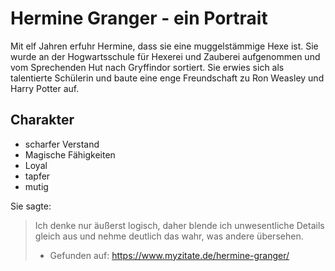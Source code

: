 # Hermine Granger - ein Portrait

Mit elf Jahren erfuhr Hermine, dass sie eine muggelstämmige Hexe ist.
Sie wurde an der Hogwartsschule für Hexerei und Zauberei aufgenommen und vom Sprechenden Hut nach Gryffindor sortiert. 
Sie erwies sich als talentierte Schülerin und baute eine enge Freundschaft zu Ron Weasley und Harry Potter auf.

## Charakter

* scharfer Verstand
* Magische Fähigkeiten
* Loyal
* tapfer
* mutig 

Sie sagte:

> Ich denke nur äußerst logisch, 
> daher blende ich unwesentliche Details gleich aus 
> und nehme deutlich das wahr, was andere übersehen. 
> - Gefunden auf: https://www.myzitate.de/hermine-granger/